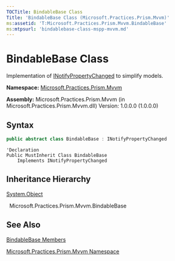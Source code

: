 ```yaml
---
TOCTitle: BindableBase Class
Title: 'BindableBase Class (Microsoft.Practices.Prism.Mvvm)'
ms:assetid: 'T:Microsoft.Practices.Prism.Mvvm.BindableBase'
ms:mtpsurl: 'bindablebase-class-mspp-mvvm.md'
---
```


# BindableBase Class

Implementation of [INotifyPropertyChanged](http://msdn.microsoft.com/en-us/library/ms133020) to simplify models.

**Namespace:** [Microsoft.Practices.Prism.Mvvm](mspp-mvvm-namespace.md)

**Assembly:** Microsoft.Practices.Prism.Mvvm (in Microsoft.Practices.Prism.Mvvm.dll) Version: 1.0.0.0 (1.0.0.0)

## Syntax

```C#
public abstract class BindableBase : INotifyPropertyChanged
```

```VB
'Declaration
Public MustInherit Class BindableBase
	Implements INotifyPropertyChanged
```

## Inheritance Hierarchy

[System.Object](http://msdn.microsoft.com/en-us/library/e5kfa45b)

  Microsoft.Practices.Prism.Mvvm.BindableBase

## See Also

[BindableBase Members](bindablebase-members-mspp-mvvm.md)

[Microsoft.Practices.Prism.Mvvm Namespace](mspp-mvvm-namespace.md)
